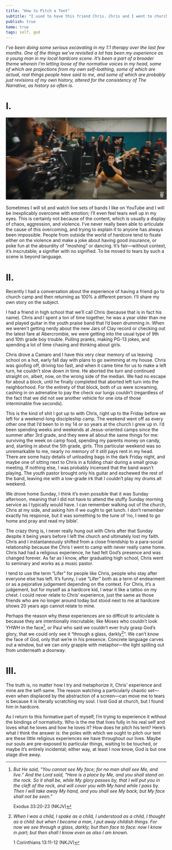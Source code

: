 ```yaml
---
title: "How to Pitch a Tent"
subtitle: "I used to have this friend Chris. Chris and I went to church camp together and he never came back."
publish: true
home: true
tags: self, god
---
```


_I’ve been doing some serious excavating in my 1:1 therapy over the
last few months. One of the things we’ve revisited a lot has been my
experience as a young man in my local hardcore scene. It’s been a part
of a broader theme wherein I‘m letting loose of the normative voices
in my head, some of which are projections from my own self-loathing,
some of which are actual, real things people have said to me, and some
of which are probably just revisions of my own history, altered for
the consistency of The Narrative, as history so often is._

# I.

<img src="/images/drain.jpg">

Sometimes I will sit and watch live sets of bands I like on YouTube
and I will be inexplicably overcome with emotion; I’ll even feel tears
well up in my eyes. This is certainly not because of the content,
which is usually a display of chaos, aggression, and violence. I’ve
never really been able to articulate the cause of this overcoming, and
trying to explain it to anyone has always been impossible. People from
outside the world of hardcore tend to fixate either on the violence
and make a joke about having good insurance, or poke fun at the
absurdity of “moshing” or dancing. It’s fair—without context, it’s
inscrutable; a signifier with no signified. To be moved to tears by
such a scene is beyond language.

# II.

Recently I had a conversation about the experience of having a friend
go to church camp and then returning as 100% a different person. I’ll
share my own story on the subject.

I had a friend in high school that we’ll call Chris (because that is
in fact his name). Chris and I spent a ton of time together, he was a
year older than me and played guitar in the youth praise band that I’d
been drumming in. When we weren’t getting nerdy about the new Jars of
Clay record or checking out the latest fare at Abercrombie, we were
getting into the usual type of 9th and 10th grade boy trouble. Pulling
pranks, making PG-13 jokes, and spending a lot of time chasing and
thinking about girls.

Chris drove a Camaro and I have this very clear memory of us leaving
school on a hot, early fall day with plans to go swimming at my
house. Chris was goofing off, driving too fast, and when it came time
for us to make a left turn, he couldn’t slow down in time. He aborted
the turn and continued straight on, albeit, now, on the wrong side of
the median. We had no escape for about a block, until he finally
completed that aborted left turn into the neighborhood. For the
entirety of that block, both of us were screaming, cashing in on
adrenaline to pay the check our lungs couldn’t (regardless of the fact
that we did not see another vehicle for one iota of those interminable
five seconds).

This is the kind of shit I got up to with Chris, right up to the
Friday before we left for a weekend-long discipleship camp. The
weekend went off as every other one that I’d been to in my 14 or so
years at the church I grew up in. I’d been spending weeks and weekends
at Jesus-oriented camps since the summer after 3rd grade, and they
were all about the same things for me: surviving the week on camp
food, spending my parents money on candy, and, starting in about the
5th grade, girls. This particular weekend was so unremarkable to me,
nearly no memory of it still pays rent in my head. There are some hazy
details of unloading bags in the dark Friday night, and maybe one of
sitting next to Chris in a folding chair during a small group
meeting. If nothing else, I was probably incensed that the band wasn’t
playing. The youth pastor brought only his guitar and eschewed the
rest of the band, leaving me with a low-grade irk that I couldn’t play
my drums all weekend.

We drove home Sunday, I think it’s even possible that it was Sunday
afternoon, meaning that I did not have to attend the stuffy Sunday
morning service as I typically would have. I can remember walking out
of the church, Chris at my side, and asking him if we ought to get
lunch. I don’t remember exactly his response, but it was something to
the tune of ‘no, I need to go home and pray and read my bible’.

The crazy thing is, I never really hung out with Chris after that
Sunday despite it being years before I left the church and ultimately
lost my faith. Chris and I instantaneously shifted from a close
friendship to a para-social relationship because the Chris I went to
camp with never really came home. Chris had had a religious
experience, he had felt God’s presence and was changed forever. As far
as I know, after graduating high school, Chris went to seminary and
works as a music pastor.

I tend to use the term “Lifer” for people like Chris, people who stay
after everyone else has left. It’s funny, I use “Lifer” both as a term
of endearment or as a pejorative judgement depending on the
context. For Chris, it’s a judgement, but for myself as a hardcore
kid, I wear it like a tattoo on my chest. I could never relate to
Chris’ experience, just the same as those friends who are no longer
around today but stood next to me at hardcore shows 20 years ago
cannot relate to mine.

Perhaps the reason why these experiences are so difficult to
articulate is because they are intentionally inscrutable; like Moses
who couldn’t look YHWH in the face[^face], or Paul who said we couldn’t ever
truly grasp God’s glory, that we could only see it “through a glass,
darkly[^glass]”. We can’t know the face of God, only that we’re in his
presence. Concrete language carves out a window, but we can only
grapple with metaphor—the light spilling out from underneath a
doorway.

[^face]: _But He said, “You cannot see My face; for no man shall see
    Me, and live.” And the Lord said, “Here is a place by Me, and you
    shall stand on the rock. So it shall be, while My glory passes by,
    that I will put you in the cleft of the rock, and will cover you
    with My hand while I pass by. Then I will take away My hand, and
    you shall see My back; but My face shall not be seen.”_

    ‭‭Exodus‬ ‭33‬:‭20‬-‭23‬ ‭(NKJV‬)‬

[^glass]: _When I was a child, I spake as a child, I understood as a
    child, I thought as a child: but when I became a man, I put away
    childish things. For now we see through a glass, darkly; but then
    face to face: now I know in part; but then shall I know even as
    also I am known._

    1 Corinthians 13:11-12 (NKJV)

# III.

The truth is, no matter how I try and metaphorize it, Chris’
experience and mine are the self-same. The reason watching a
particularly chaotic set—even when displaced by the abstraction of a
screen—can move me to tears is because it is literally scratching my
soul. I lost God at church, but I found him in hardcore.

As I return to this formative part of myself, I’m trying to experience
it without the bindings of normativity. Who is the me that lives fully
in his real self and loves what he loves and how he loves it? How does
he pitch his tent? Here’s what I think the answer is: the poles with
which we ought to pitch our tent are these little religious
experiences we have throughout our lives. Maybe our souls are
pre-exposed to particular things, waiting to be touched, or maybe it’s
entirely incidental; either way, at least I now know, God is but one
stage dive away.
